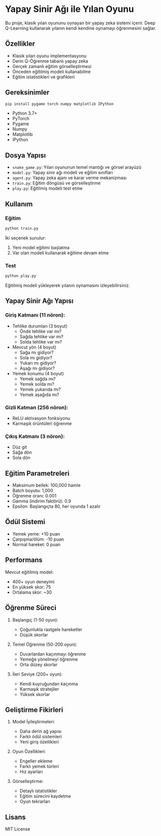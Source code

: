 # Yapay Sinir Ağı ile Yılan Oyunu

Bu proje, klasik yılan oyununu oynayan bir yapay zeka sistemi içerir. Deep Q-Learning kullanarak yılanın kendi kendine oynamayı öğrenmesini sağlar.

## Özellikler

- Klasik yılan oyunu implementasyonu
- Derin Q-Öğrenme tabanlı yapay zeka
- Gerçek zamanlı eğitim görselleştirmesi
- Önceden eğitilmiş modeli kullanabilme
- Eğitim istatistikleri ve grafikleri

## Gereksinimler

```bash
pip install pygame torch numpy matplotlib IPython
```

- Python 3.7+
- PyTorch
- Pygame
- Numpy
- Matplotlib
- IPython

## Dosya Yapısı

- `snake_game.py`: Yılan oyununun temel mantığı ve görsel arayüzü
- `model.py`: Yapay sinir ağı modeli ve eğitim sınıfları
- `agent.py`: Yapay zeka ajanı ve karar verme mekanizması
- `train.py`: Eğitim döngüsü ve görselleştirme
- `play.py`: Eğitilmiş modeli test etme

## Kullanım

### Eğitim

```bash
python train.py
```

İki seçenek sunulur:
1. Yeni model eğitimi başlatma
2. Var olan modeli kullanarak eğitime devam etme

### Test

```bash
python play.py
```

Eğitilmiş modeli yükleyerek yılanın oynamasını izleyebilirsiniz.

## Yapay Sinir Ağı Yapısı

### Giriş Katmanı (11 nöron):
- Tehlike durumları (3 boyut)
  - Önde tehlike var mı?
  - Sağda tehlike var mı?
  - Solda tehlike var mı?
- Mevcut yön (4 boyut)
  - Sağa mı gidiyor?
  - Sola mı gidiyor?
  - Yukarı mı gidiyor?
  - Aşağı mı gidiyor?
- Yemek konumu (4 boyut)
  - Yemek sağda mı?
  - Yemek solda mı?
  - Yemek yukarıda mı?
  - Yemek aşağıda mı?

### Gizli Katman (256 nöron):
- ReLU aktivasyon fonksiyonu
- Karmaşık örüntüleri öğrenme

### Çıkış Katmanı (3 nöron):
- Düz git
- Sağa dön
- Sola dön

## Eğitim Parametreleri

- Maksimum bellek: 100,000 hamle
- Batch boyutu: 1,000
- Öğrenme oranı: 0.001
- Gamma (indirim faktörü): 0.9
- Epsilon: Başlangıçta 80, her oyunda 1 azalır

## Ödül Sistemi

- Yemek yeme: +10 puan
- Çarpışma/ölüm: -10 puan
- Normal hareket: 0 puan

## Performans

Mevcut eğitilmiş model:
- 400+ oyun deneyimi
- En yüksek skor: 75
- Ortalama skor: ~30

## Öğrenme Süreci

1. Başlangıç (1-50 oyun):
   - Çoğunlukla rastgele hareketler
   - Düşük skorlar

2. Temel Öğrenme (50-200 oyun):
   - Duvarlardan kaçınmayı öğrenme
   - Yemeğe yönelmeyi öğrenme
   - Orta düzey skorlar

3. İleri Seviye (200+ oyun):
   - Kendi kuyruğundan kaçınma
   - Karmaşık stratejiler
   - Yüksek skorlar

## Geliştirme Fikirleri

1. Model İyileştirmeleri:
   - Daha derin ağ yapısı
   - Farklı ödül sistemleri
   - Yeni giriş özellikleri

2. Oyun Özellikleri:
   - Engeller ekleme
   - Farklı yemek türleri
   - Hız ayarları

3. Görselleştirme:
   - Detaylı istatistikler
   - Eğitim sürecini kaydetme
   - Oyun tekrarları

## Lisans

MIT License